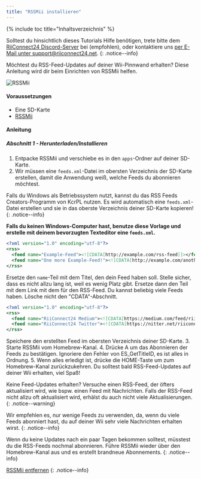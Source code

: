 ```yaml
---
title: "RSSMii installieren"
---
```


{% include toc title="Inhaltsverzeichnis" %}

Solltest du hinsichtlich dieses Tutorials Hilfe benötigen, trete bitte dem [RiiConnect24 Discord-Server](https://discord.gg/b4Y7jfD) bei (empfohlen), oder kontaktiere uns [per E-Mail unter support@riiconnect24.net](mailto:support@riiconnect24.net).
{: .notice--info}

Möchtest du RSS-Feed-Updates auf deiner Wii-Pinnwand erhalten? Diese Anleitung wird dir beim Einrichten von RSSMii helfen.

![RSSMii](/images/rssmii.png)

#### Voraussetzungen

* Eine SD-Karte
* [RSSMii](https://github.com/RiiConnect24/rssmii/releases)

#### Anleitung
##### Abschnitt 1 - Herunterladen/Installieren

1. Entpacke RSSMii und verschiebe es in den `apps`-Ordner auf deiner SD-Karte.
2. Wir müssen eine `feeds.xml`-Datei im obersten Verzeichnis der SD-Karte erstellen, damit die Anwendung weiß, welche Feeds du abonnieren möchtest.

Falls du Windows als Betriebssystem nutzt, kannst du das RSS Feeds Creators-Programm von KcrPL nutzen. Es wird automatisch eine `feeds.xml`-Datei erstellen und sie in das oberste Verzeichnis deiner SD-Karte kopieren!
{: .notice--info}

<b>Falls du keinen Windows-Computer hast, benutze diese Vorlage und erstelle mit deinem bevorzugten Texteditor eine <code>feeds.xml</code>.</b>

```xml
<?xml version="1.0" encoding="utf-8"?>
<rss>
  <feed name="Example-Feed"><![CDATA[http://example.com/rss-feed]]></feed>
  <feed name="One more Example-Feed!"><![CDATA[http://example.com/another_rss-feed]]></feed>
</rss>
```

Ersetze den `name`-Teil mit dem Titel, den dein Feed haben soll. Stelle sicher, dass es nicht allzu lang ist, weil es wenig Platz gibt. Ersetze dann den Teil mit dem Link mit dem für den RSS-Feed. Du kannst beliebig viele Feeds haben. Lösche nicht den "CDATA"-Abschnitt.

```xml
<?xml version="1.0" encoding="utf-8"?>
<rss>
  <feed name="RiiConnect24 Medium"><![CDATA[https://medium.com/feed/riiconnect24]]></feed>
  <feed name="RiiConnect24 Twitter"><![CDATA[https://nitter.net/riiconnect24/rss]]></feed>
</rss>
```

Speichere den erstellten Feed im obersten Verzeichnis deiner SD-Karte.
3. Starte RSSMii vom Homebrew-Kanal.
4. Drücke A um das Abonnieren der Feeds zu bestätigen. Ignoriere den Fehler von ES_GetTitleID, es ist alles in Ordnung.
5. Wenn alles erledigt ist, drücke die HOME-Taste um zum Homebrew-Kanal zurückzukehren. Du solltest bald RSS-Feed-Updates auf deiner Wii erhalten, viel Spaß!

Keine Feed-Updates erhalten? Versuche einen RSS-Feed, der öfters aktualisiert wird, wie bspw. einen Feed mit Nachrichten. Falls der RSS-Feed nicht allzu oft aktualisiert wird, erhälst du auch nicht viele Aktualisierungen.
{: .notice--warning}

Wir empfehlen es, nur wenige Feeds zu verwenden, da, wenn du viele Feeds abonniert hast, du auf deiner Wii sehr viele Nachrichten erhalten wirst.
{: .notice--info}

Wenn du keine Updates nach ein paar Tagen bekommen solltest, müsstest du die RSS-Feeds nochmal abonnieren. Führe RSSMii wieder über den Homebrew-Kanal aus und es erstellt brandneue Abonnements.
{: .notice--info}

[RSSMii entfernen](rssmii-remove)
{: .notice--info}
